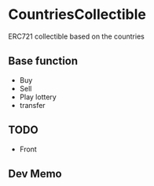 # CountriesCollectible

ERC721 collectible based on the countries

## Base function
 - Buy
 - Sell
 - Play lottery
 - transfer

## TODO
 - Front

## Dev Memo

```bash

```

